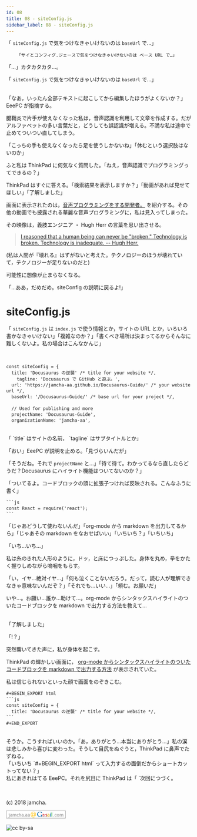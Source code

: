 ```yaml
---
id: 08
title: 08 - siteConfig.js
sidebar_label: 08 - siteConfig.js
---
```


<style>
@import url('https://fonts.googleapis.com/css?family=Sawarabi+Mincho');
</style>

「 `siteConfig.js` で気をつけなきゃいけないのは `baseUrl` で…」

        「サイとコンフィグ.ジェースで気をつけなきゃいけないのは ベース URL で…」

「…」カタカタカタ…。

「 `siteConfig.js` で気をつけなきゃいけないのは `baseUrl` で…」

<br>
「なあ，いったん全部テキストに起こしてから編集したほうがよくないか？」EeePC が指摘する。

腱鞘炎で片手が使えなくなった私は，音声認識を利用して文章を作成する。だがアルファベットの多い言葉だと，どうしても誤認識が増える。不満な私は途中で止めてついつい直してしまう。

「こっちの手も使えなくなったら足を使うしかないね」「休むという選択肢はないのか」

ふと私は ThinkPad に何気なく質問した。「ねえ，音声認識でプログラミングってできるの？」

ThinkPad はすぐに答える。「検索結果を表示しますか？」「動画があれば見せてほしい」「了解しました」

画面に表示されたのは，[音声プログラミングをする開発者。](https://www.youtube.com/watch?v=8SkdfdXWYaI) を紹介する。その他の動画でも披露される華麗な音声プログラミングに，私は見入ってしまった。

その映像は，義肢エンジニア ・ Hugh Herr の言葉を思い出させる。

> [I reasoned that a human being can never be "broken." Technology is broken. Technology is inadequate. -- Hugh Herr.](https://www.ted.com/talks/hugh_herr_the_new_bionics_that_let_us_run_climb_and_dance)

(私は人間が『壊れる』はずがないと考えた。テクノロジーのほうが壊れていて，テクノロジーが足りないのだと)

可能性に想像が止まらなくなる。

「…ああ，だめだめ。siteConfig の説明に戻るよ!」


# siteConfig.js

「 `siteConfig.js` は `index.js` で使う情報とか，サイトの URL とか，いろいろ書かなきゃいけない」「複雑なのか？」「書くべき場所は決まってるからそんなに難しくないよ。私の場合はこんなかんじ」

<br>

    const siteConfig = {
      title: 'Docusaurus の逆襲' /* title for your website */,
        tagline: 'Docusaurus で GitHub と遊ぶ。',
      url: 'https://jamcha-aa.github.io/Docusaurus-Guide/' /* your website url */,
      baseUrl: '/Docusaurus-Guide/' /* base url for your project */,
    
      // Used for publishing and more
      projectName: 'Docusaurus-Guide',
      organizationName: 'jamcha-aa',

<br>
「 `title` はサイトの名前， `tagline` はサブタイトルとか」

「おい」EeePC が説明を止める。「見づらいんだが」

「そうだね。それで `projectName` と…」「待て待て。わかってるなら直したらどうだ？Docusaurus にハイライト機能はついてないのか？」

「ついてるよ。コードブロックの頭に拡張子つければ反映される。こんなふうに書く」

    ```js
    const React = require('react');
    ```

「じゃあどうして使わないんだ」「org-mode から markdown を出力してるから」「じゃあその markdown をなおせばいい」「いちいち？」「いちいち」

「いち…いち…」

私は糸のきれた人形のように，ドッ，と床につっぷした。身体を丸め，拳をかたく握りしめながら嗚咽をもらす。

「い，イヤ…絶対イヤ…」「何も泣くことないだろう。だって，読む人が理解できなきゃ意味ないんだぞ？」「それでも…いい…」「頼む。お願いだ」

いや…。お願い…誰か…助けて…。org-mode からシンタックスハイライトのついたコードブロックを markdown で出力する方法を教えて…

<br>
「了解しました」

「!？」

突然響いてきた声に，私が身体を起こす。

ThinkPad の輝かしい画面に， [org-mode からシンタックスハイライトのついたコードブロックを markdown で出力する方法](http://maskaw.hatenablog.com/entry/2018/02/13/084907) が表示されていた。

私は信じられないといった顔で画面をのぞきこむ。

    #+BEGIN_EXPORT html   
    ```js
    const siteConfig = {
      title: 'Docusaurus の逆襲' /* title for your website */,
    ```
    #+END_EXPORT

<br>
そうか。こうすればいいのか。「あ，ありがとう…本当にありがとう…」私の涙は悲しみから喜びに変わった。そうして目尻をぬぐうと，ThinkPad に鼻声でたずねる。

<br>
「いちいち `#+BEGIN_EXPORT html` って入力するの面倒だからショートカットってない？」

<br>
私にあきれはてる EeePC。それを尻目に ThinkPad は「 `<h TAB` でブロックが作成されます」と答えた。

次回につづく。

<br>
<br>
(c) 2018 jamcha.

![mail](./assets/mail.png)

![cc by-sa](https://i.creativecommons.org/l/by-sa/4.0/88x31.png)

